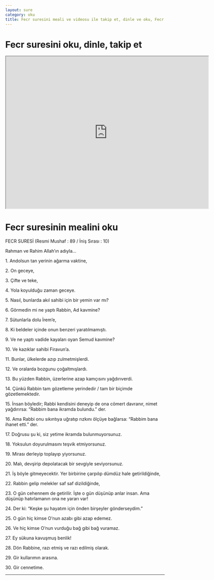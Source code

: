 ```yaml
---
layout: sure
category: oku
title: Fecr suresini meali ve videosu ile takip et, dinle ve oku, Fecr dinle, Fecr meali.
---
```


<div class="container">
  <div class="row">
    <div class="col-lg-12">
      <h1>Fecr suresini oku, dinle, takip et</h1>
      <div class="div-youtube-embed">
        <iframe width="640" height="480" src="https://www.youtube.com/embed/http://">frameborder="0" allowfullscreen></iframe>
      </div>
    </div>
  </div>

  <div class="row">
    <div class="col-lg-12">
      <h1>Fecr suresinin mealini oku</h1>
      <div><p></p><p></p><p>FECR SURESİ (Resmi Mushaf : 89 / İniş Sırası : 10)</p><p>Rahman ve Rahim Allah’ın adıyla…</p><p></p><p></p><p>1. Andolsun tan yerinin ağarma vaktine,</p><p></p><p></p><p>2. On geceye,</p><p></p><p></p><p>3. Çifte ve teke,</p><p></p><p></p><p>4. Yola koyulduğu zaman geceye.</p><p></p><p></p><p>5. Nasıl, bunlarda akıl sahibi için bir yemin var mı?</p><p></p><p></p><p>6. Görmedin mi ne yaptı Rabbin, Ad kavmine?</p><p></p><p></p><p>7. Sütunlarla dolu İrem’e,</p><p></p><p></p><p>8. Ki beldeler içinde onun benzeri yaratılmamıştı.</p><p></p><p></p><p>9. Ve ne yaptı vadide kayaları oyan Semud kavmine?</p><p></p><p></p><p>10. Ve kazıklar sahibi Firavun’a.</p><p></p><p></p><p>11. Bunlar, ülkelerde azıp zulmetmişlerdi.</p><p></p><p></p><p>12. Ve oralarda bozgunu çoğaltmışlardı.</p><p></p><p></p><p>13. Bu yüzden Rabbin, üzerlerine azap kamçısını yağdırıverdi.</p><p></p><p></p><p>14. Çünkü Rabbin tam gözetleme yerindedir / tam bir biçimde gözetlemektedir.</p><p></p><p></p><p>15. İnsan böyledir; Rabbi kendisini deneyip de ona cömert davranır, nimet yağdırırsa: “Rabbim bana ikramda bulundu.” der.</p><p></p><p></p><p>16. Ama Rabbi onu sıkıntıya uğratıp rızkını ölçüye bağlarsa: “Rabbim bana ihanet etti.” der.</p><p></p><p></p><p>17. Doğrusu şu ki, siz yetime ikramda bulunmuyorsunuz.</p><p></p><p></p><p>18. Yoksulun doyurulmasını teşvik etmiyorsunuz.</p><p></p><p></p><p>19. Mirası derleyip toplayıp yiyorsunuz.</p><p></p><p></p><p>20. Malı, devşirip depolatacak bir sevgiyle seviyorsunuz.</p><p></p><p></p><p>21. İş böyle gitmeyecektir. Yer birbirine çarpılıp dümdüz hale getirildiğinde,</p><p></p><p></p><p>22. Rabbin gelip melekler saf saf dizildiğinde,</p><p></p><p></p><p>23. O gün cehennem de getirilir. İşte o gün düşünüp anlar insan. Ama düşünüp hatırlamanın ona ne yararı var!</p><p></p><p></p><p>24. Der ki: “Keşke şu hayatım için önden birşeyler gönderseydim.”</p><p></p><p></p><p>25. O gün hiç kimse O’nun azabı gibi azap edemez.</p><p></p><p></p><p>26. Ve hiç kimse O’nun vurduğu bağ gibi bağ vuramaz.</p><p></p><p></p><p>27. Ey sükuna kavuşmuş benlik!</p><p></p><p></p><p>28. Dön Rabbine, razı etmiş ve razı edilmiş olarak.</p><p></p><p></p><p>29. Gir kullarımın arasına.</p><p></p><p></p><p>30. Gir cennetime.</p><p></p><p></p></div>
    </div>
  </div>
</div>
<hr />